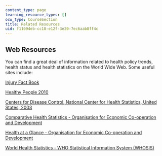 ```yaml
---
content_type: page
learning_resource_types: []
ocw_type: CourseSection
title: Related Resources
uid: f11094eb-cc18-e12f-3e20-7ec6aab8ff4c
---
```


Web Resources
-------------

You can find a great deal of information related to health policy trends, health status and health statistics on the World Wide Web. Some useful sites include:

[Injury Fact Book](https://stacks.cdc.gov/view/cdc/11438/cdc_11438_DS1.pdf)

[Healthy People 2010](http://www.cdc.gov/nchs/hphome.htm)

[Centers for Disease Control, National Center for Health Statistics, United States, 2003](http://www.cdc.gov/nchs/hus.htm)

[Comparative Health Statistics - Organisation for Economic Co-operation and Development](http://www.oecd.org/document/38/0,2340,en_2649_34631_16560422_1_1_1_1,00.html)

[Health at a Glance - Organisation for Economic Co-operation and Development](http://www.oecd.org/health/health-systems/health-at-a-glance-19991312.htm)

[World Health Statistics - WHO Statistical Information System (WHOSIS)](https://openei.org/wiki/WHO_Statistical_Information_System_(WHOSIS))